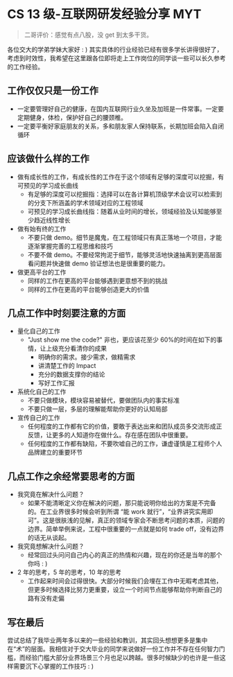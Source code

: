 # CS 13 级-互联网研发经验分享 MYT

>二哥评价：感觉有点八股，没 get 到太多干货。

各位交大的学弟学妹大家好 : ) 其实具体的行业经验已经有很多学长讲得很好了，考虑到时效性，我希望在这里跟各位即将走上工作岗位的同学谈一些可以长久参考的工作经验。

## 工作仅仅只是一份工作

- 一定要管理好自己的健康，在国内互联网行业久坐及加班是一件常事。一定要定期健身，体检，保护好自己的腰颈椎。
- 一定要平衡好家庭朋友的关系，多和朋友家人保持联系，长期加班会陷入自闭循环

## 应该做什么样的工作

- 做有成长性的工作，有成长性的工作在于这个领域有足够的深度可以挖掘，有可预见的学习成长曲线
    - 有足够的深度可以挖掘指：选择可以在各计算机顶级学术会议可以检索到的分支下所涵盖的学术领域对应的工程领域
    - 可预见的学习成长曲线指：随着从业时间的增长，领域经验及认知能够至少趋近线性增长
- 做有始有终的工作
  - 不要只做 demo。细节是魔鬼，在工程领域只有真正落地一个项目，才能逐渐掌握完善的工程思维和技巧
  - 不要不做 demo。不要经常拘泥于细节，能够灵活地快速抽离到更高层面看问题并快速做 demo 验证想法也是很重要的能力。
- 做更高平台的工作
  - 同样的工作在更高的平台能够遇到更意想不到的挑战
  - 同样的工作在更高的平台能够创造更大的价值

## 几点工作中时刻要注意的方面

- 量化自己的工作
  - "Just show me the code?" 非也，更应该花至少 60%的时间在如下的事情，让上级充分看清你的成果
    - 明确你的需求。接少需求，做精需求
    - 讲清楚工作的 Impact
    - 充分的数据支撑你的结论
    - 写好工作汇报
- 系统化自己的工作
  - 不要只做模块，模块容易被替代，要做团队内的事实标准
  - 不要只做一层，多层的理解能帮助你更好的认知局部
- 宣传自己的工作
  - 任何程度的工作都有它的价值，要敢于表达出来和团队成员多交流形成正反馈，让更多的人知道你在做什么。存在感在团队中很重要。
  - 任何程度的工作都有缺陷，不要吹嘘自己的工作，谦虚谨慎是工程师个人品牌建立的重要环节

## 几点工作之余经常要思考的方面

- 我究竟在解决什么问题？
  - 如果不能清晰定义你在解决的问题，那只能说明你给出的方案是不完备的。在工业界很多时候会听到所谓 “能 work 就行”，“业界讲究实用即可”。这是很肤浅的见解，真正的领域专家会不断思考问题的本质，问题的边界。简单举例来说，工程中很重要的一点就是如何 trade off，没有边界的话无从谈起。
- 我究竟想解决什么问题？
  - 经常回过头问问自己内心的真正的热情和兴趣，现在的你还是当年的那个你吗 : )
- 2 年的思考，5 年的思考，10 年的思考
  - 工作起来时间会过得很快。大部分时候我们会埋在工作中无暇考虑其他，但更多时候选择比努力更重要，设立一个时间节点能够帮助你判断自己的路有没有走偏

## 写在最后

尝试总结了我毕业两年多以来的一些经验和教训，其实回头想想更多是集中在“术”的层面。我相信对于交大毕业的同学来说做好一份工作并不存在任何智力门槛，而经验门槛大部分业界场景三个月也足以跨越。很多时候缺少的也许是一些这样需要沉下心掌握的工作技巧 : )
